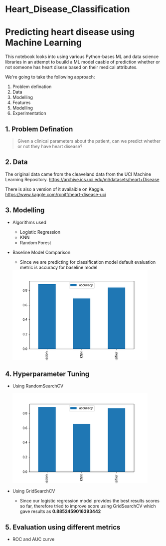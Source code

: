 # Heart_Disease_Classification

# Predicting heart disease using Machine Learning

This notebook looks into using various Python-bases ML and data science libraries in an attempt to buuild a ML model caable of prediction whether or not someone has heart disese based on their medical attributes.

We're going to take the following approach:
1. Problem defination
2. Data
3. Modelling
4. Features
5. Modelling
6. Experimentation

## 1. Problem Defination

> Given a clinical parameters about the patient, can we predict whether or not they have heart disease?

## 2. Data

The original data came from the cleaveland data from the UCI Machine Learning Repository. https://archive.ics.uci.edu/ml/datasets/heart+Disease

There is also a version of it availaible on Kaggle. 
https://www.kaggle.com/ronitf/heart-disease-uci

## 3. Modelling

* Algorithms used
  * Logistic Regression
  * KNN
  * Random Forest

* Baseline Model Comparison
  * Since we are predicting for classification model default evaluation metric is accuracy for baseline model
  
  <img src="images/baseline_model_comparison.png">
  
  

## 4. Hyperparameter Tuning 

* Using RandomSearchCV

  <img src="images/model_compare_randomizedsearchCV.png">

* Using GridSearchCV
  * Since our logistic regression model provides the best results scores so far, therefore tried to improve score using GridSearchCV which gave results
    as **0.8852459016393442**
  
## 5. Evaluation using different metrics

* ROC and AUC curve




  
    
